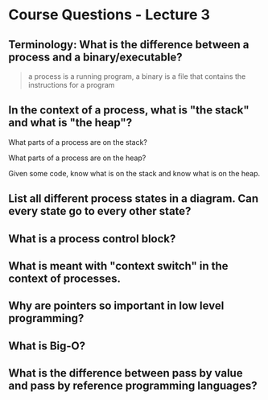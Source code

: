 # Course Questions - Lecture 3

## Terminology: What is the difference between a process and a binary/executable?

> a process is a running program, a binary is a file that contains the instructions for a program

## In the context of a process, what is "the stack" and what is "the heap"?
>

What parts of a process are on the stack?
>
What parts of a process are on the heap?
>
Given some code, know what is on the stack and know what is on the heap.
>

## List all different process states in a diagram. Can every state go to every other state?

>

## What is a process control block?

>

## What is meant with "context switch" in the context of processes.

>

## Why are pointers so important in low level programming?

>

## What is Big-O?

>

## What is the difference between pass by value and pass by reference programming languages?

>
